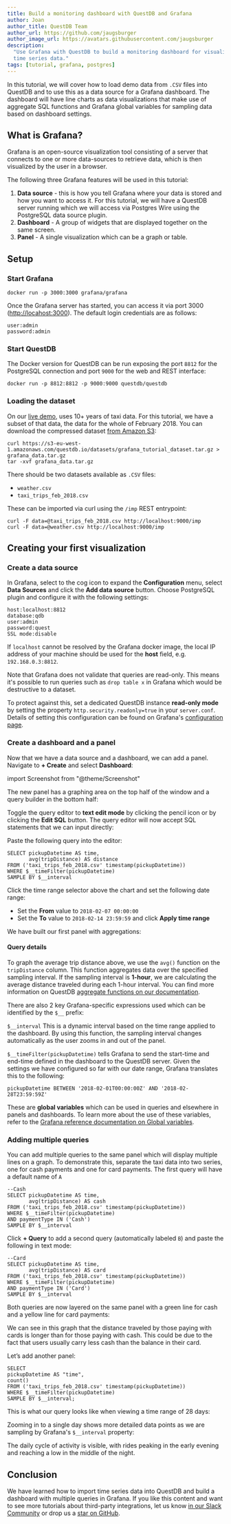 ```yaml
---
title: Build a monitoring dashboard with QuestDB and Grafana
author: Joan
author_title: QuestDB Team
author_url: https://github.com/jaugsburger
author_image_url: https://avatars.githubusercontent.com/jaugsburger
description:
  "Use Grafana with QuestDB to build a monitoring dashboard for visualization of
  time series data."
tags: [tutorial, grafana, postgres]
---
```


In this tutorial, we will cover how to load demo data from `.CSV` files into
QuestDB and to use this as a data source for a Grafana dashboard. The dashboard
will have line charts as data visualizations that make use of aggregate SQL
functions and Grafana global variables for sampling data based on dashboard
settings.

<!-- truncate -->

## What is Grafana?

Grafana is an open-source visualization tool consisting of a server that
connects to one or more data-sources to retrieve data, which is then visualized
by the user in a browser.

The following three Grafana features will be used in this tutorial:

1. **Data source** - this is how you tell Grafana where your data is stored and
   how you want to access it. For this tutorial, we will have a QuestDB server
   running which we will access via Postgres Wire using the PostgreSQL data
   source plugin.
2. **Dashboard** - A group of widgets that are displayed together on the same
   screen.
3. **Panel** - A single visualization which can be a graph or table.

## Setup

### Start Grafana

```shell
docker run -p 3000:3000 grafana/grafana
```

Once the Grafana server has started, you can access it via port 3000
([http://locahost:3000](http://locahost:3000)). The default login credentials
are as follows:

```shell
user:admin
password:admin
```

### Start QuestDB

The Docker version for QuestDB can be run exposing the port `8812` for the
PostgreSQL connection and port `9000` for the web and REST interface:

```shell
docker run -p 8812:8812 -p 9000:9000 questdb/questdb
```

### Loading the dataset

On our [live demo](http://try.questdb.io:9000/), uses 10+ years of taxi data.
For this tutorial, we have a subset of that data, the data for the whole of
February 2018. You can download the compressed dataset
[from Amazon S3](https://s3-eu-west-1.amazonaws.com/questdb.io/datasets/grafana_tutorial_dataset.tar.gz):

```shell
curl https://s3-eu-west-1.amazonaws.com/questdb.io/datasets/grafana_tutorial_dataset.tar.gz > grafana_data.tar.gz
tar -xvf grafana_data.tar.gz
```

There should be two datasets available as `.CSV` files:

- `weather.csv`
- `taxi_trips_feb_2018.csv`

These can be imported via curl using the `/imp` REST entrypoint:

```shell
curl -F data=@taxi_trips_feb_2018.csv http://localhost:9000/imp
curl -F data=@weather.csv http://localhost:9000/imp
```

## Creating your first visualization

### Create a data source

In Grafana, select to the cog icon to expand the **Configuration** menu, select
**Data Sources** and click the **Add data source** button. Choose PostgreSQL
plugin and configure it with the following settings:

```
host:localhost:8812
database:qdb
user:admin
password:quest
SSL mode:disable
```

If `localhost` cannot be resolved by the Grafana docker image, the local IP
address of your machine should be used for the **host** field, e.g.
`192.168.0.3:8812`.

Note that Grafana does not validate that queries are read-only. This means it's
possible to run queries such as `drop table x` in Grafana which would be
destructive to a dataset.

To protect against this, set a dedicated QuestDB instance **read-only mode** by
setting the property `http.security.readonly=true` in your `server.conf`.
Details of setting this configuration can be found on Grafana's
[configuration page](https://questdb.io/docs/reference/configuration).

### Create a dashboard and a panel

Now that we have a data source and a dashboard, we can add a panel. Navigate to
**+ Create** and select **Dashboard**:

import Screenshot from "@theme/Screenshot"

<Screenshot
  alt="Screenshot of a new dashboard with a 'Add new panel' button"
  src="/img/blog/2020-10-19/add-new-panel.png"
/>

The new panel has a graphing area on the top half of the window and a query
builder in the bottom half:

<Screenshot
  alt="Screenshot of a blank panel after being created"
  src="/img/blog/2020-10-19/blank-panel.png"
/>

Toggle the query editor to **text edit mode** by clicking the pencil icon or by
clicking the **Edit SQL** button. The query editor will now accept SQL
statements that we can input directly:

<Screenshot
  alt="Screenshot showing how to toggle text edit mode"
  src="/img/blog/2020-10-19/toggle-text-edit.png"
/>

Paste the following query into the editor:

```
SELECT pickupDatetime AS time,
       avg(tripDistance) AS distance
FROM ('taxi_trips_feb_2018.csv' timestamp(pickupDatetime))
WHERE $__timeFilter(pickupDatetime)
SAMPLE BY $__interval
```

Click the time range selector above the chart and set the following date range:

- Set the **From** value to `2018-02-07 00:00:00`
- Set the **To** value to `2018-02-14 23:59:59` and click **Apply time range**

We have built our first panel with aggregations:

<Screenshot
  alt="A panel showing the average distance traveled, filtered by taxi type and with dynamic sampling."
  src="/img/blog/2020-10-19/first-panel.png"
/>

#### Query details

To graph the average trip distance above, we use the `avg()` function on the
`tripDistance` column. This function aggregates data over the specified sampling
interval. If the sampling interval is **1-hour**, we are calculating the average
distance traveled during each 1-hour interval. You can find more information on
QuestDB
[aggregate functions on our documentation](/docs/reference/function/aggregation/).

There are also 2 key Grafana-specific expressions used which can be identified
by the `$__` prefix:

`$__interval` This is a dynamic interval based on the time range applied to the
dashboard. By using this function, the sampling interval changes automatically
as the user zooms in and out of the panel.

`$__timeFilter(pickupDatetime)` tells Grafana to send the start-time and
end-time defined in the dashboard to the QuestDB server. Given the settings we
have configured so far with our date range, Grafana translates this to the
following:

```
pickupDatetime BETWEEN '2018-02-01T00:00:00Z' AND '2018-02-28T23:59:59Z'
```

These are **global variables** which can be used in queries and elsewhere in
panels and dashboards. To learn more about the use of these variables, refer to
the
[Grafana reference documentation on Global variables](https://grafana.com/docs/grafana/latest/variables/variable-types/global-variables/#global-variables).

### Adding multiple queries

You can add multiple queries to the same panel which will display multiple lines
on a graph. To demonstrate this, separate the taxi data into two series, one for
cash payments and one for card payments. The first query will have a default
name of `A`

```
--Cash
SELECT pickupDatetime AS time,
       avg(tripDistance) AS cash
FROM ('taxi_trips_feb_2018.csv' timestamp(pickupDatetime))
WHERE $__timeFilter(pickupDatetime)
AND paymentType IN ('Cash')
SAMPLE BY $__interval
```

Click **+ Query** to add a second query (automatically labeled `B`) and paste
the following in text mode:

```
--Card
SELECT pickupDatetime AS time,
       avg(tripDistance) AS card
FROM ('taxi_trips_feb_2018.csv' timestamp(pickupDatetime))
WHERE $__timeFilter(pickupDatetime)
AND paymentType IN ('Card')
SAMPLE BY $__interval
```

Both queries are now layered on the same panel with a green line for cash and a
yellow line for card payments:

<Screenshot
  alt="A panel showing the average distance travelled, filtered by taxi type and with dynamic sampling."
  src="/img/blog/2020-10-19/panel-filtering-by-taxi-type.png"
/>

We can see in this graph that the distance traveled by those paying with cards
is longer than for those paying with cash. This could be due to the fact that
users usually carry less cash than the balance in their card.

Let’s add another panel:

```
SELECT
pickupDatetime AS "time",
count()
FROM ('taxi_trips_feb_2018.csv' timestamp(pickupDatetime))
WHERE $__timeFilter(pickupDatetime)
SAMPLE BY $__interval;
```

This is what our query looks like when viewing a time range of 28 days:

<Screenshot
  alt="A panel showing the number of trips over a month using dynamic sampling."
  src="/img/blog/2020-10-19/panel-count-of-taxi-trips-in-whole-month.png"
/>

Zooming in to a single day shows more detailed data points as we are sampling by
Grafana's `$__interval` property:

<Screenshot
  alt="A panel showing the number of trips in a day using dynamic sampling."
  src="/img/blog/2020-10-19/panel-count-of-taxi-trips-in-a-day.png"
/>

The daily cycle of activity is visible, with rides peaking in the early evening
and reaching a low in the middle of the night.

<!-- TODO: uncomment when https://github.com/questdb/questdb/pull/736 is available on docker:latest

## ASOF JOIN

`ASOF` joins allow us to join 2 tables based on timestamp where timestamps do
not exactly match. To join the taxi trips data with weather data, enter the
following query:

```
SELECT
    pickupDatetime as "time",
    avg(fareAmount) as sumOfFares,
    avg(rain1H) as rain1H
FROM (('taxi_trips_feb_2018.csv' timestamp(pickupDatetime)) WHERE $__timeFilter(pickupDatetime))
ASOF JOIN (weather.csv timestamp(timestamp))
SAMPLE BY $__interval;
```

To view a selected week in February 2018, select the time range picker above the
chart:

- Set the **From** value to `2018-02-07 00:00:00`
- Set the **To** value to `2018-02-14 23:59:59` and click **Apply time range**
- Click on the yellow line beside the **rain1H** label and in the Y-Axis menu,
  enable **use right Y-Axis**

<Screenshot
  alt="Showing how to enable 2nd Y-axis by clicking on the line next to the series name."
  src="/img/blog/2020-10-19/enabling-2nd-y-axis.png"
/>

In this graph, we have 2 series, in green we have the fare amount sampled
dynamically, and in yellow we have the average precipitation per hour in
millimeters. From the graph, it’s hard to say whether there is a correlation
between rain and the amount spent on taxi rides.

<Screenshot
  alt="A panel showing taxi fares plotted against rain fall"
  src="/img/blog/2020-10-19/panel-taxi-fares-and-rain.png"
/>

-->

## Conclusion

We have learned how to import time series data into QuestDB and build a
dashboard with multiple queries in Grafana. If you like this content and want to
see more tutorials about third-party integrations, let us know
[in our Slack Community]({@slackUrl@}) or drop us a
[star on GitHub]({@githubUrl@}).
